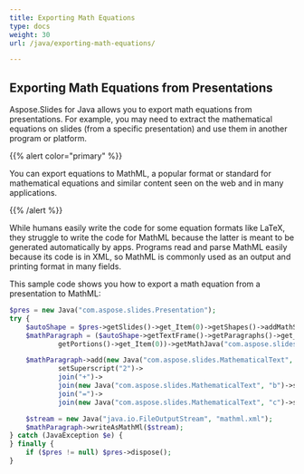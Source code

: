 ```yaml
---
title: Exporting Math Equations
type: docs
weight: 30
url: /java/exporting-math-equations/

---
```


## Exporting Math Equations from Presentations

Aspose.Slides for Java allows you to export math equations from presentations. For example, you may need to extract the mathematical equations on slides (from a specific presentation) and use them in another program or platform. 

{{% alert color="primary" %}} 

You can export equations to MathML, a popular format or standard for mathematical equations and similar content seen on the web and in many applications. 

{{% /alert %}}

While humans easily write the code for some equation formats like LaTeX, they struggle to write the code for MathML because the latter is meant to be generated automatically by apps. Programs read and parse MathML easily because its code is in XML, so MathML is commonly used as an output and printing format in many fields. 

This sample code shows you how to export a math equation from a presentation to MathML:

```php
$pres = new Java("com.aspose.slides.Presentation");
try {
    $autoShape = $pres->getSlides()->get_Item(0)->getShapes()->addMathShape(0, 0, 500, 50);
    $mathParagraph = ($autoShape->getTextFrame()->getParagraphs()->get_Item(0)->
            getPortions()->get_Item(0))->getMathJava("com.aspose.slides.Paragraph");

    $mathParagraph->add(new Java("com.aspose.slides.MathematicalText", "a")->
            setSuperscript("2")->
            join("+")->
            join(new Java("com.aspose.slides.MathematicalText", "b")->setSuperscript("2"))->
            join("=")->
            join(new Java("com.aspose.slides.MathematicalText", "c")->setSuperscript("2")));

    $stream = new Java("java.io.FileOutputStream", "mathml.xml");
    $mathParagraph->writeAsMathMl($stream);
} catch (JavaException $e) {
} finally {
    if ($pres != null) $pres->dispose();
}
```

